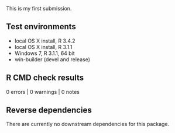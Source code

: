 This is my first submission.

## Test environments

* local OS X install, R 3.4.2
* local OS X install, R 3.1.1
* Windows 7, R 3.1.1, 64 bit
* win-builder (devel and release)


## R CMD check results

0 errors | 0 warnings | 0 notes

## Reverse dependencies

There are currently no downstream dependencies for this package.



